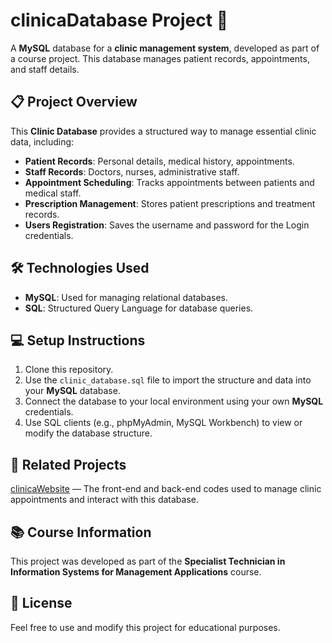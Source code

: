 # clinicaDatabase Project 🏥
A **MySQL** database for a **clinic management system**, developed as part of a course project. This database manages patient records, appointments, and staff details.

## 📋 Project Overview

This **Clinic Database** provides a structured way to manage essential clinic data, including:
- **Patient Records**: Personal details, medical history, appointments.
- **Staff Records**: Doctors, nurses, administrative staff.
- **Appointment Scheduling**: Tracks appointments between patients and medical staff.
- **Prescription Management**: Stores patient prescriptions and treatment records.
- **Users Registration**: Saves the username and password for the Login credentials.

## 🛠️ Technologies Used

- **MySQL**: Used for managing relational databases.
- **SQL**: Structured Query Language for database queries.

## 💻 Setup Instructions

1. Clone this repository.
2. Use the `clinic_database.sql` file to import the structure and data into your **MySQL** database.
3. Connect the database to your local environment using your own **MySQL** credentials.
4. Use SQL clients (e.g., phpMyAdmin, MySQL Workbench) to view or modify the database structure.

## 🔗 Related Projects
[clinicaWebsite](https://github.com/tatianafrsousa/clinicaWebsite) — The front-end and back-end codes used to manage clinic appointments and interact with this database.

## 📚 Course Information
This project was developed as part of the **Specialist Technician in Information Systems for Management Applications** course.

## 📝 License
Feel free to use and modify this project for educational purposes.

